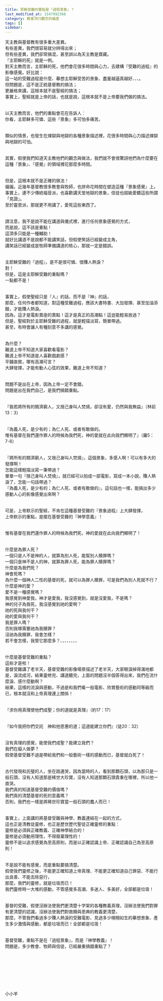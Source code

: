 ```yaml
---
title: 耶穌受難的重點是『過程景象』？
last_modified_at: 1547992368
category: 教會流行觀念的偏差
tags: []
sidebar: 
---
```


<p>天主教與基督教有很多重大差異。<br/>有些差異，我們很容易就分辨得出來；<br/>但有些差異，我們卻常搞混，甚至誤以為天主教是寶藏。<br/>『主耶穌的死』就是一例。<br/><!--more-->對天主教而言，主耶穌的死，他們會花很多時間與心力，去建構『受難的過程』的影像感覺。好比說：<br/>這一站的受難過程是什麼、摹想主耶穌受苦的景象、盡量越逼真越好、、、。<br/>但問題是，這不是正統基督教的搞法；<br/>更嚴格來講，這根本就不是聖經的搞法；<br/>事實上，聖經就是上帝的話，也就是說，這根本就不是上帝要我們做的搞法。<br/><br/><br/>以天主教而言，他們的重點會花在告訴人：<br/>你看，主耶穌多可憐、這些『景象』多可怕多痛苦。<br/><br/><br/>類似的情景，也發生在煉獄與地獄的各種景象描述裡，花很多時間與心力描述煉獄與地獄的可怕。<br/><br/><br/>其實，假使我們知道天主教他們的觀念與做法，我們就不會很驚訝他們為什麼要在這種『景象』、『感覺』的領域裡花那麼多時間。<br/><br/><br/>但是，這根本就不是正確的做法！<br/>偏偏，近幾年基督教很多教會與牧師，也拼命花時間在塑造這種『景象感覺』上。<br/>事實上，連不少傳統福音派，也喜歡講天堂地獄的景象，信徒也超級愛聽這些所謂「見證」。<br/>至於靈恩派，那就更不用講了，愛死這些東西了。<br/><br/><br/>請注意，我不是說不能在講道與儀式裡，進行任何景象感覺的方式，<br/>而是說，這不該是重點！<br/>這頂多只能是一種輔助！<br/>就好比講道不是說都不能講笑話，但假使笑話已經變成主角，<br/>講笑話已經變成是牧師準備講道的核心，那就一定是錯誤。<br/><br/><br/>主耶穌受難的『過程』，是不是很可憐、很賺人熱淚？<br/>對！<br/>但是，這是主耶穌受難的重點嗎？<br/>一點都不是！<br/><br/><br/>事實上，假使聖經只是『人』的話，而不是『神』的話，<br/>那麼，任何作者都知道，對這種受難過程，應該大書特書、大加發揮、甚至加油添醋，才能賺人熱淚。<br/>因為，這才是電影賣座的賣點！這才是真正的高潮點！這豈能輕易放過？<br/>但是，聖經對於主耶穌受難的過程，就是輕描淡寫，簡單帶過。<br/>甚至，有時會讓人有種刻意不多講的感覺。<br/><br/><br/>為什麼？<br/>難道上帝不知道大家喜歡看電影？<br/>難道上帝不知道是人喜歡戲劇感？<br/>平鋪直敘，哪有高潮可言？<br/>大肆發揮，才能有動人心弦的效果，難道上帝不知道？<br/><br/><br/>問題不是出在上帝，因為上帝一定不會錯。<br/>問題是出在我們自己，是我們搞錯重點。<br/><br/><br/>『我若將所有的賙濟窮人，又捨己身叫人焚燒，卻沒有愛，仍然與我無益』（林前13：3）<br/><br/><br/>『為義人死，是少有的；為仁人死、或者有敢做的。<br/>惟有基督在我們還作罪人的時候為我們死，神的愛就在此向我們顯明了』（羅5：7-8）<br/><br/><br/>『將所有的賙濟窮人，又捨己身叫人焚燒』，這個景象，多感人啊！可以有多大的發揮啊！<br/>怎能這樣輕描淡寫一筆帶過？<br/>單單一句『捨己身叫人焚燒』，就已經可以拍成一部電影，寫成一本小說，賺人熱淚了，怎能一句話帶過？<br/>『為義人死，是少有的；為仁人死、或者有敢做的』，這句話也一樣，能搞出多少感動人心的影像感覺出來啊？<br/><br/><br/>可是，上帝默示的聖經，不肯在這種基督受難的『景象過程』上大肆發揮，<br/>上帝默示的重點，是擺在基督受難的『神學意義』！<br/><br/><br/>惟有基督在我們還作罪人的時候為我們死，神的愛就在此向我們顯明了！<br/><br/><br/>什麼是為罪人死？<br/>一個只是人不是神的人，就算為別人死，能幫別人贖罪嗎？<br/>一個只是神不是人的神，就算為罪人死，能為罪人贖罪嗎？<br/>什麼是為我們死？<br/>神會死嗎？<br/>為什麼一個神人二性的基督的死，就可以為罪人贖罪，可是我們為別人死就不行？<br/>什麼是神的愛？<br/>愛不是一種感覺嗎？<br/>我感覺到神愛我，神才是愛我，我沒感覺到，就是沒愛我，不是嗎？<br/>神的兒子為我死，我沒感覺到祂的愛啊？<br/>祂的死與我何干？<br/>祂的愛與我何干？<br/>我是罪人嗎？<br/>否則我哪需要祂為我贖罪？<br/>沒祂為我贖罪，我會怎樣？<br/>若不會怎樣，我管它那麼多？、、、、、、、、<br/><br/><br/>什麼是基督受難的重點？<br/>這些才是啦！<br/>基督受難講了老半天，基督受難的影像場景描述了老半天，大家眼淚掉得滿地都是，淚流成河，結果靈修完、講道聽完，上面的問題沒半個答得出來，我們在流什麼淚、感什麼動啊？<br/>結果，這樣的流淚與感動，不過是和我們看一般電影、欣賞藝術的感動同等級而已，根本就沒和上帝真理連上關係！<br/><br/><br/>『求你用真理使他們成聖；你的道就是真理』（約17：17）<br/><br/><br/>『如今我把你們交託　神和他恩惠的道；這道能建立你們』（徒20：32）<br/><br/><br/>沒有真理的感覺，能使我們成聖？能建立我們？<br/>我們在癡人做夢？<br/>假使基督受難不過是帶給我們和一般藝術一樣的感動而已，基督就白死了！<br/><br/><br/>古代發現和氏璧的人，坐在路邊哭，因為當時的人，看到那顆石頭，以為那只是一般石頭，沒有人知道那是稀世大珍寶，沒有人知道那顆石頭貴重在哪裡，所以他一直哭。<br/>我們真的知道基督受難的價值嗎？<br/>我們真的清楚基督的死的意義嗎？<br/>否則，我們也一樣是將稀世珍寶當一般石頭的蠢人而已！<br/><br/><br/>事實上，上面講的將基督受難與神學、教義連結在一起的方式，<br/>這也正是清教徒靈修，也正是歷世歷代聖徒正確靈修的重點：<br/>靈修是必須與正確教義、正確神學結合的！<br/>靈修是必須動用理性，不得廢棄理性的！<br/>靈修不是以追求感覺為至高原則，而是以正確認識上帝、正確認識自己為至高原則！<br/><br/><br/>不是說不能有感覺，而是重點要搞清楚。<br/>假使我們靈修之後，不能更正確知道上帝真理、不能更正確知道自己罪惡、不能行出良善、不能去除惡行，<br/>那麼，我們的靈修，就是垃圾而已！<br/>我們靈修時一大堆的感動，不管感覺多高潮、多迷人、多美好，全部都是垃圾！<br/><br/><br/>基督的受難，假使沒辦法使我們更清楚十字架的各種教義真理，沒辦法使我們對罪有更清楚的認識，沒辦法使我們對救贖與恩典的教義更清楚，<br/>那麼，不管我們看過多少賺人熱淚的受難電影、見過多少栩栩如生的摹想景象、產生多少激情與感動，都是垃圾而已！全部都是垃圾！<br/><br/><br/>基督受難，重點不是在『過程景象』，而是『神學教義』！<br/>問題是，多少教會、牧師與信徒，已經嚴重搞錯重點了？<br/><br/><br/><br/><br/><br/><br/><br/><br/>小小羊<br/></p>